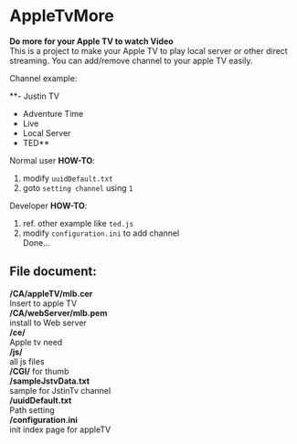 AppleTvMore
===========
**Do more for your Apple TV to watch Video**  
This is a project to make your Apple TV to play local server or other direct streaming. You can add/remove channel to your apple TV easily.


Channel example:    

 **- Justin TV  
 - Adventure Time  
 - Live  
 - Local Server  
 - TED**

Normal user **HOW-TO**:  
1. modify `uuidDefault.txt`  
2. goto `setting channel` using `1`  

Developer **HOW-TO**:   
1. ref. other example like `ted.js`  
2. modify `configuration.ini` to add channel  
Done...

File document:
-
**/CA/appleTV/mlb.cer**   
    Insert to apple TV  
**/CA/webServer/mlb.pem**  
    install to Web server  
**/ce/**  
    Apple tv need  
**/js/**  
    all js files  
**/CGI/**
    for thumb  
**/sampleJstvData.txt**  
    sample for JstinTv channel  
**/uuidDefault.txt**  
    Path setting  
**/configuration.ini**  
    init index page for appleTV    

